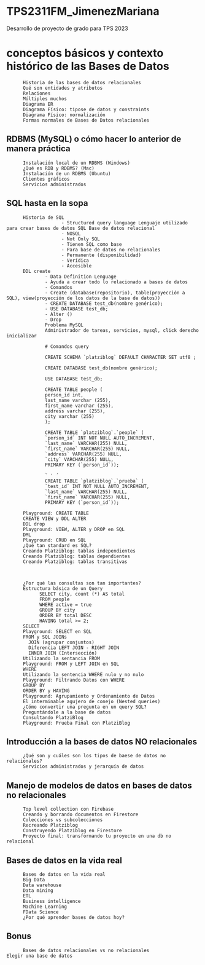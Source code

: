 # TPS2311FM_JimenezMariana
Desarrollo de proyecto de grado para TPS 2023

# conceptos básicos y contexto histórico de las Bases de Datos

          Historia de las bases de datos relacionales
          Qué son entidades y atributos
          Relaciones
          Múltiples muchos
          Diagrama ER
          Diagrama Físico: tipose de datos y constraints
          Diagrama Físico: normalización
          Formas normales de Bases de Datos relacionales


## RDBMS (MySQL) o cómo hacer lo anterior de manera práctica

          Instalación local de un RDBMS (Windows)
          ¿Qué es RDB y RDBMS? (Mac)
          Instalación de un RDBMS (Ubuntu)
          Clientes gráficos
          Servicios administrados

## SQL hasta en la sopa

          Historia de SQL
                        - Structured query language Lenguaje utilizado para crear bases de datos SQL Base de datos relacional
                        - NOSQL
                        - Not Only SQL
                        - Tienen SQL como base
                        - Para base de datos no relacionales
                        - Permanente (disponibilidad)
                        - Verídica
                        - Accesible
          DDL create
                  - Data Definition Lenguage
                  - Ayuda a crear todo lo relacionado a bases de datos
                  - Comandos
                  - Create (database(repositorio), table(proyección a SQL), view(proyección de los datos de la base de datos))
                  - CREATE DATABASE test_db(nombre genérico);
                  - USE DATABASE test_db;
                  - Alter ()
                  - Drop
                  Problema MySQL
                  Administrador de tareas, servicios, mysql, click derecho inicializar

                  # Comandos query

                  CREATE SCHEMA `platziblog` DEFAULT CHARACTER SET utf8 ;

                  CREATE DATABASE test_db(nombre genérico);

                  USE DATABASE test_db;

                  CREATE TABLE people (
                  person_id int,
                  last_name varchar (255),
                  first_name varchar (255),
                  address varchar (255),
                  city varchar (255)
                  );

                  CREATE TABLE `platziblog`.`people` (
                  `person_id` INT NOT NULL AUTO_INCREMENT,
                  `last_name` VARCHAR(255) NULL,
                  `first_name` VARCHAR(255) NULL,
                  `address` VARCHAR(255) NULL,
                  `city` VARCHAR(255) NULL,
                  PRIMARY KEY (`person_id`));

                  ` ' ´
                  CREATE TABLE `platziblog`.`prueba` (
                  `test_id` INT NOT NULL AUTO_INCREMENT,
                  `last_name` VARCHAR(255) NULL,
                  `first_name` VARCHAR(255) NULL,
                  PRIMARY KEY (`person_id`));

          Playground: CREATE TABLE
          CREATE VIEW y DDL ALTER
          DDL drop
          Playground: VIEW, ALTER y DROP en SQL
          DML
          Playground: CRUD en SQL
          ¿Qué tan standard es SQL?
          Creando Platziblog: tablas independientes
          Creando Platziblog: tablas dependientes
          Creando Platziblog: tablas transitivas

     

          ¿Por qué las consultas son tan importantes?
          Estructura básica de un Query
                SELECT city, count (*) AS total
                FROM people
                WHERE active = true
                GROUP BY city
                ORDER BY total DESC
                HAVING total >= 2;
          SELECT
          Playground: SELECT en SQL
          FROM y SQL JOINs
            JOIN (agrupar conjuntos)
            Diferencia LEFT JOIN - RIGHT JOIN
            INNER JOIN (Intersección)
          Utilizando la sentancia FROM
          Playground: FROM y LEFT JOIN en SQL
          WHERE
          Utilizando la sentencia WHERE nulo y no nulo
          Playground: Filtrando Datos con WHERE
          GROUP BY
          ORDER BY y HAVING
          Playground: Agrupamiento y Ordenamiento de Datos
          El interminable agujero de conejo (Nested queries)
          ¿Cómo convertir una pregunta en un query SQL?
          Preguntándole a la base de datos
          Consultando PlatziBlog
          Playground: Prueba Final con PlatziBlog

## Introducción a la bases de datos NO relacionales

          ¿Qué son y cuáles son los tipos de baese de datos no relacionales?
          Servicios administrados y jerarquía de datos

## Manejo de modelos de datos en bases de datos no relacionales

          Top level collection con Firebase
          Creando y borrando documentos en Firestore
          Colecciones vs subcolecciones
          Recreando Platziblog
          Construyendo Platziblog en Firestore
          Proyecto final: transformando tu proyecto en una db no relacional

## Bases de datos en la vida real

          Bases de datos en la vida real
          Big Data
          Data warehouse
          Data mining
          ETL
          Business intelligence
          Machine Learning
          FData Science
          ¿Por qué aprender bases de datos hoy?

## Bonus

          Bases de datos relacionales vs no relacionales
    Elegir una base de datos
